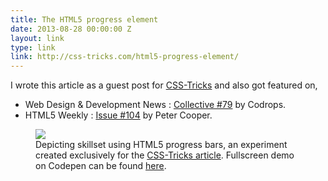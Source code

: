 ```yaml
---
title: The HTML5 progress element
date: 2013-08-28 00:00:00 Z
layout: link
type: link
link: http://css-tricks.com/html5-progress-element/
---
```


I wrote this article as a guest post for [CSS-Tricks](http://css-tricks.com/) and also got featured on,

- Web Design & Development News : [Collective #79](http://tympanus.net/codrops/collective/collective-79/) by Codrops.
- HTML5 Weekly : [Issue #104](http://html5weekly.com/issues/104) by Peter Cooper.

<figure>
    <img src="https://res.cloudinary.com/dw9fem4ki/image/upload/v1391875665/Skillset_Progress_Bars_j6gvb3.png">
    <figcaption>Depicting skillset using HTML5 progress bars, an experiment created exclusively for the <a href="http://css-tricks.com/html5-progress-element/">CSS-Tricks article</a>. Fullscreen demo on Codepen can be found <a href="http://codepen.io/pankajparashar/full/qDKGo">here</a>.</figcaption>
</figure>
